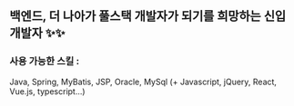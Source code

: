 ## 백엔드, 더 나아가 풀스택 개발자가 되기를 희망하는 신입 개발자 ✨✨

### 사용 가능한 스킬 :
Java, Spring, MyBatis, JSP, Oracle, MySql
(+ Javascript, jQuery, React, Vue.js, typescript...)



<!--
**yjyj227/yjyj227** is a ✨ _special_ ✨ repository because its `README.md` (this file) appears on your GitHub profile.

Here are some ideas to get you started:

- 🔭 I’m currently working on ...
- 🌱 I’m currently learning ...
- 👯 I’m looking to collaborate on ...
- 🤔 I’m looking for help with ...
- 💬 Ask me about ...
- 📫 How to reach me: ...
- 😄 Pronouns: ...
- ⚡ Fun fact: ...
-->
